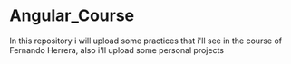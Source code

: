 # Angular_Course
In this repository i will upload some practices that i'll see in the course of Fernando Herrera, also i'll upload some personal projects 
